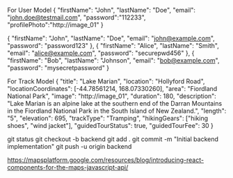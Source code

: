 For User Model
{
    "firstName": "John",
    "lastName": "Doe",
    "email": "john.doe@testmail.com",
    "password":"112233",
    "profilePhoto":"http://image_01"
}

  {
    "firstName": "John",
    "lastName": "Doe",
    "email": "john@example.com",
    "password": "password123"
  },
  {
    "firstName": "Alice",
    "lastName": "Smith",
    "email": "alice@example.com",
    "password": "securepwd456"
  },
  {
    "firstName": "Bob",
    "lastName": "Johnson",
    "email": "bob@example.com",
    "password": "mysecretpassword"
  }

For Track Model
{
    "title": "Lake Marian",
    "location": "Hollyford Road",
    "locationCoordinates": [-44.78561214, 168.07330260],
    "area": "Fiordland National Park",
    "image": "http://image_01",
    "duration": 180,
    "description": "Lake Marian is an alpine lake at the southern end of the Darran Mountains in the Fiordland National Park in the South Island of New Zealand.",
    "length": "5",
    "elevation": 695,
    "trackType": "Tramping",
    "hikingGears": ["hiking shoes", "wind jacket"],
    "guidedTourStatus": true,
    "guidedTourFee": 30
}

git status
git checkout -b backend
git add .
git commit -m "Initial backend implementation"
git push -u origin backend

https://mapsplatform.google.com/resources/blog/introducing-react-components-for-the-maps-javascript-api/